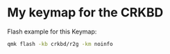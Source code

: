 # My keymap for the CRKBD

Flash example for this Keymap:  
```sh
qmk flash -kb crkbd/r2g -km noinfo
```
